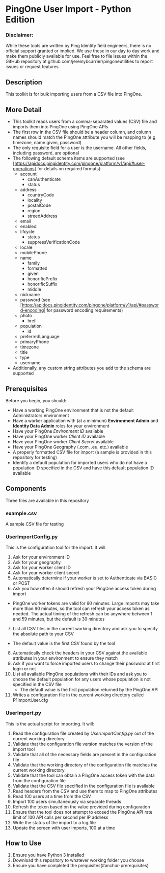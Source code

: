 # PingOne User Import - Python Edition

### Disclaimer:
While these tools are written by Ping Identity field engineers, there is no official support granted or implied.  We use these in our day to day work and make them publicly available for use.  Feel free to file issues within the GitHub repository at github.com/jeremybcarrier/pingoneutilities to report issues or request features

## Description
This toolkit is for bulk importing users from a CSV file into PingOne.  

## More Detail
- This toolkit reads users from a comma-separated values (CSV) file and imports them into PingOne using PingOne APIs
- The first row in the CSV file should be a header column, and column names should match the PingOne attribute you will be mapping to (e.g. timezone, name.given, password)
- The only requisite field for a user is the username.  All other fields, including password, are optional
- The following default schema items are supported (see [https://apidocs.pingidentity.com/pingone/platform/v1/api/#user-operations] for details on required formats):
  - account
    - canAuthenticate
    - status
  - address
    - countryCode
    - locality
    - postalCode
    - region
    - streedAddress
  - email
  - enabled
  - lifcycle
    - status
    - suppressVerificationCode
  - locale
  - mobilePhone
  - name
    - family
    - formatted
    - given
    - honorificPrefix
    - honorificSuffix
    - middle
  - nickname
  - password (see [https://apidocs.pingidentity.com/pingone/platform/v1/api/#password-encoding] for password encoding requirements)
  - photo
    - href
  - population
    - id
  - preferredLanguage
  - primaryPhone
  - timezone
  - title
  - type
  - username
- Additionally, any custom string attributes you add to the schema are supported

<a name="anchor-prerequisites"></a>
## Prerequisites
Before you begin, you should:
- Have a working PingOne environment that is not the default Administrators environment
- Have a worker application with (at a minimum) **Environment Admin** and **Identity Data Admin** roles for your environment
- Have your PingOne *Environment ID* available
- Have your PingOne worker *Client ID* available
- Have your PingOne worker *Client Secret* available
- Have your PingOne Geography (.com, .eu, etc.) available
- A properly formatted CSV file for import (a sample is provided in this repository for testing)
- Identify a default population for imported users who do not have a population ID specified in the CSV and have this default population ID available

## Components
Three files are available in this repository

### example.csv
A sample CSV file for testing

### UserImportConfig.py
This is the configuration tool for the import.  It will:
1. Ask for your environment ID
2. Ask for your geography
3. Ask for your worker client ID
4. Ask for your worker client secret
5. Automatically determine if your worker is set to Authenticate via BASIC or POST
6. Ask you how often it should refresh your PingOne access token during import
  - PingOne worker tokens are valid for 60 minutes.  Large imports may take more than 60 minutes, so the tool can refresh your access token as needed.  The actual timing of the refresh can be anywhere between 1 and 59 minutes, but the default is 30 minutes
7. List all CSV files in the current working directory and ask you to specify the absolute path to your CSV
  - The default value is the first CSV found by the tool
8. Automatically check the headers in your CSV against the available attributes in your environment to ensure they match 
9. Ask if you want to force imported users to change their password at first login or not
10. List all available PingOne populations with their IDs and ask you to choose the default population for any users whose population is not specified in the CSV file
    - The default value is the first population returned by the PingOne API
11. Writes a configuration file in the current working directory called P1ImportUser.cfg

### UserImport.py
This is the actual script for importing.  It will:
1. Read the configuration file created by *UserImportConfig.py* out of the current working directory
2. Validate that the configuration file version matches the version of the import tool
3. Validate that all of the necessary fields are present in the configuration file
4. Validate that the working directory of the configuration file matches the current working directory
5. Validate that the tool can obtain a PingOne access token with the data from the configuration file
6. Validate that the CSV file specified in the configuration file is available
7. Read headers from the CSV and use them to map to PingOne attributes
8. Read 100 users at a time from the CSV
9. Import 100 users simultaneously via separate threads
10. Refresh the token based on the value provided during configuration
11. Ensure that the tool does not attempt to exceed the PingOne API rate limit of 100 API calls per second per IP address
12. Write the status of the import to a log file
13. Update the screen with user imports, 100 at a time

## How to Use
1) Ensure you have Python 3 installed
2) Download this repository to whatever working folder you choose
3) Ensure you have completed the prequisites(#anchor-prerequisites)

